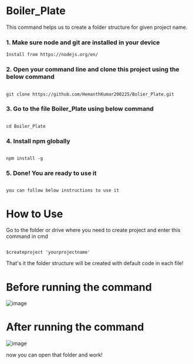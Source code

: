 # Boiler_Plate

This command helps us to create a folder structure for given project name.

### 1. Make sure node and git are installed in your device

```
Install from https://nodejs.org/en/

```

### 2. Open your command line and clone this project using the below command

```

git clone https://github.com/HemanthKumar200225/Bolier_Plate.git

```

### 3. Go to the file Boiler_Plate using below command

```

cd Boiler_Plate

```

### 4. Install npm globally

```

npm install -g

```

### 5. Done! You are ready to use it

```

you can follow below instructions to use it

```

# How to Use

Go to the folder or drive where you need to create project and enter this command in cmd


```

$createproject 'yourprojectname'

```
That's it the folder structure will be created with default code in each file!

# Before running the command
![image](https://user-images.githubusercontent.com/82143624/123902257-2dada100-d98a-11eb-84e6-02776bc9fdc2.png)
# After running the command
![image](https://user-images.githubusercontent.com/82143624/123902547-a7458f00-d98a-11eb-8cb6-4545a3e09c0b.png)

now you can open that folder and work!
